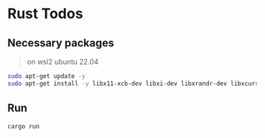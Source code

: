 # Rust Todos

## Necessary packages

> on wsl2 ubuntu 22.04

```bash
sudo apt-get update -y
sudo apt-get install -y libx11-xcb-dev libxi-dev libxrandr-dev libxcursor-dev libx11-dev
```

## Run

```bash
cargo run
```